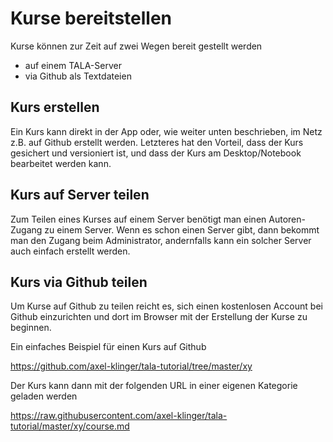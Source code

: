 # Kurse bereitstellen

Kurse können zur Zeit auf zwei Wegen bereit gestellt werden

* auf einem TALA-Server
* via Github als Textdateien

## Kurs erstellen

Ein Kurs kann direkt in der App oder, wie weiter unten beschrieben, im Netz z.B. auf Github erstellt werden. Letzteres hat den Vorteil, dass der Kurs gesichert und versioniert ist, und dass der Kurs am Desktop/Notebook bearbeitet werden kann.

## Kurs auf Server teilen

Zum Teilen eines Kurses auf einem Server benötigt man einen Autoren-Zugang zu einem Server. Wenn es schon einen Server gibt, dann bekommt man den Zugang beim Administrator, andernfalls kann ein solcher Server auch einfach erstellt werden.

## Kurs via Github teilen

Um Kurse auf Github zu teilen reicht es, sich einen kostenlosen Account bei Github einzurichten und dort im Browser mit der Erstellung der Kurse zu beginnen.

Ein einfaches Beispiel für einen Kurs auf Github

https://github.com/axel-klinger/tala-tutorial/tree/master/xy

Der Kurs kann dann mit der folgenden URL in einer eigenen Kategorie geladen werden

https://raw.githubusercontent.com/axel-klinger/tala-tutorial/master/xy/course.md
